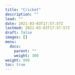 ```yaml
---
title: "Cricket"
description: ""
lead: ""
date: 2021-03-03T17:57:57Z
lastmod: 2021-03-03T17:57:57Z
draft: false
images: []
menu: 
  docs:
    parent: ""
    weight: 300
weight: 999
toc: true
---
```

